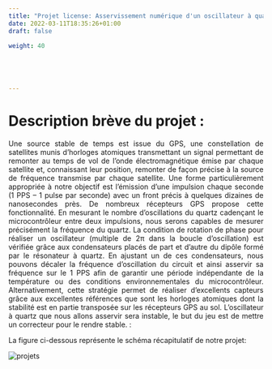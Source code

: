 ```yaml
---
title: "Projet license: Asservissement numérique d'un oscillateur à quartz"
date: 2022-03-11T18:35:26+01:00
draft: false

weight: 40





---
```


# Description brève du projet :


<p align = "justify"> Une source stable de temps est issue du GPS, une constellation de satellites munis d’horloges atomiques transmettant un signal permettant de remonter au temps de vol de l’onde électromagnétique émise par chaque satellite et, connaissant leur position, remonter de façon précise à la source de fréquence transmise par chaque satellite. Une forme particulièrement appropriée à notre objectif est l’émission d’une impulsion chaque seconde (1 PPS – 1 pulse par seconde) avec un front précis à quelques dizaines de nanosecondes près. De nombreux récepteurs GPS propose cette fonctionnalité. En mesurant le nombre d’oscillations du quartz cadençant le microcontrôleur entre deux impulsions, nous serons capables de mesurer précisément la fréquence du quartz. La condition de rotation de phase pour réaliser un oscillateur (multiple de 2π dans la boucle d’oscillation) est vérifiée grâce aux condensateurs placés de part et d’autre du dipôle formé par le résonateur à quartz. En ajustant un de ces condensateurs, nous pouvons décaler la fréquence d’oscillation du circuit et ainsi asservir sa fréquence sur le 1 PPS afin de garantir une période indépendante de la température ou des conditions environnementales du microcontrôleur. Alternativement, cette stratégie permet de réaliser d’excellents capteurs grâce aux excellentes références que sont les horloges atomiques dont la stabilité est en partie transposée sur les récepteurs GPS au sol.
L’oscillateur à quartz que nous allons asservir sera instable, le but du jeu est de mettre un correcteur pour le rendre stable. : </p>

La figure ci-dessous représente le schéma récapitulatif de notre projet:

![projets](../projet1.png )







